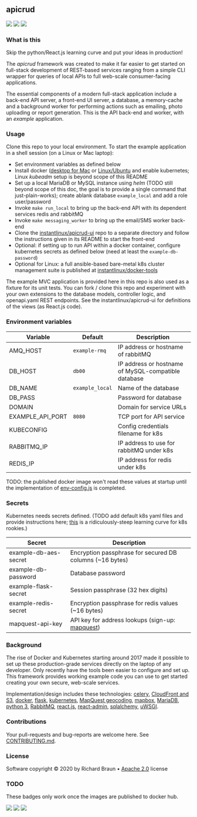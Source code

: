 ## apicrud
[![](https://img.shields.io/pypi/v/apicrud.svg)](https://pypi.org/project/apicrud/) [![](https://gitlab.com/instantlinux/apicrud/badges/master/pipeline.svg)](https://gitlab.com/instantlinux/apicrud/pipelines "pipelines") [![](https://gitlab.com/instantlinux/apicrud/badges/master/coverage.svg)](https://gitlab.com/instantlinux/apicrud/-/jobs/artifacts/master/file/apicrud/htmlcov/index.html?job=analysis "coverage")

### What is this

Skip the python/React.js learning curve and put your ideas in production!

The _apicrud_ framework was created to make it far easier to get started on full-stack development of REST-based services ranging from a simple CLI wrapper for queries of local APIs to full web-scale consumer-facing applications.

The essential components of a modern full-stack application include a back-end API server, a front-end UI server, a database, a memory-cache and a background worker for performing actions such as emailing, photo uploading or report generation. This is the API back-end and worker, with an _example_ application.

### Usage

Clone this repo to your local environment. To start the example application in a shell session (on a Linux or Mac laptop):

* Set environment variables as defined below
* Install docker ([desktop for Mac](https://docs.docker.com/docker-for-mac/) or [Linux/Ubuntu](https://docs.docker.com/engine/install/ubuntu/) and enable kubernetes; Linux _kubeadm_ setup is beyond scope of this README
* Set up a local MariaDB or MySQL instance using _helm_ (TODO still beyond scope of
 this doc, the goal is to provide a single command that just-plain-works); create ablank database `example_local` and add a role user/password
* Invoke `make run_local` to bring up the back-end API with its dependent services redis and rabbitMQ
* Invoke `make messaging_worker` to bring up the email/SMS worker back-end
* Clone the [instantlinux/apicrud-ui](https://github/instantlinux/apicrud-ui) repo to a separate directory and follow the instructions given in its README to start the front-end
* Optional: if setting up to run API within a docker container, configure kubernetes secrets as defined below (need at least the `example-db-password`)
* Optional for Linux: a full ansible-based bare-metal k8s cluster management suite is published at [instantlinux/docker-tools](https://github.com/instantlinux/docker-tools)

The example MVC application is provided here in this repo is also used as a fixture for its unit tests. You can fork / clone this repo and experiment with your own extensions to the database models, controller logic, and openapi.yaml REST endpoints. See the instantlinux/apicrud-ui for definitions of the views (as React.js code).

### Environment variables

Variable | Default | Description
-------- | ------- | -----------
AMQ_HOST | `example-rmq` | IP address or hostname of rabbitMQ
DB_HOST | `db00` | IP address or hostname of MySQL-compatible database
DB_NAME | `example_local` | Name of the database
DB_PASS | | Password for database
DOMAIN | | Domain for service URLs
EXAMPLE_API_PORT | `8080` | TCP port for API service
KUBECONFIG | | Config credentials filename for k8s
RABBITMQ_IP | | IP address to use for rabbitMQ under k8s
REDIS_IP | | IP address for redis under k8s

TODO: the published docker image won't read these values at startup until the implementation of [env-config.js](https://www.freecodecamp.org/news/how-to-implement-runtime-environment-variables-with-create-react-app-docker-and-nginx-7f9d42a91d70/) is completed.

### Secrets

Kubernetes needs secrets defined. (TODO add default k8s yaml files and provide instructions here; [this](https://kubernetes.io/docs/concepts/configuration/secret/) is a ridiculously-steep learning curve for k8s rookies.)

Secret | Description
------ | -----------
example-db-aes-secret | Encryption passphrase for secured DB columns (~16 bytes)
example-db-password | Database password
example-flask-secret | Session passphrase (32 hex digits)
example-redis-secret | Encryption passphrase for redis values (~16 bytes)
mapquest-api-key | API key for address lookups (sign-up: [mapquest](http://developer.mapquest.com))

### Background

The rise of Docker and Kubernetes starting around 2017 made it possible to set up these production-grade services directly on the laptop of any developer. Only recently have the tools been easier to configure and set up. This framework provides working example code you can use to get started creating your own secure, web-scale services.

Implementation/design includes these technologies: <a href="http://www.celeryproject.org/">celery</a>, <a href="https://aws.amazon.com/cloudfront/">CloudFront and S3</a>, <a href="https://www.docker.com/">docker</a>, <a href="http://flask.pocoo.org/">flask</a>, <a href="https://kubernetes.io/">kubernetes</a>, <a href="https://developer.mapquest.com/documentation/open/geocoding-api/">MapQuest geocoding</a>, <a href="https://www.mapbox.com/">mapbox</a>, <a href="https://mariadb.org/">MariaDB</a>, <a href="https://docs.python.org/3/">python 3</a>, <a href="https://www.rabbitmq.com/">RabbitMQ</a>, <a href="https://reactjs.org">react.js</a>, <a href="https://marmelab.com/react-admin">react-admin</a>, <a href="https://www.sqlalchemy.org/">sqlalchemy</a>, <a href="https://uwsgi-docs.readthedocs.io/en/latest/">uWSGI</a>.

### Contributions

Your pull-requests and bug-reports are welcome here. See [CONTRIBUTING.md](CONTRIBUTING.md).

### License

Software copyright &copy; 2020 by Richard Braun &bull; <a href="https://www.apache.org/licenses/LICENSE-2.0">Apache 2.0</a> license <p />

### TODO

These badges only work once the images are published to docker hub.

[![](https://images.microbadger.com/badges/version/instantlinux/apicrud.svg)](https://microbadger.com/images/instantlinux/apicrud "Version badge") [![](https://images.microbadger.com/badges/image/instantlinux/apicrud.svg)](https://microbadger.com/images/instantlinux/apicrud "Image badge") [![](https://images.microbadger.com/badges/commit/instantlinux/apicrud.svg)](https://microbadger.com/images/instantlinux/apicrud "Commit badge")
